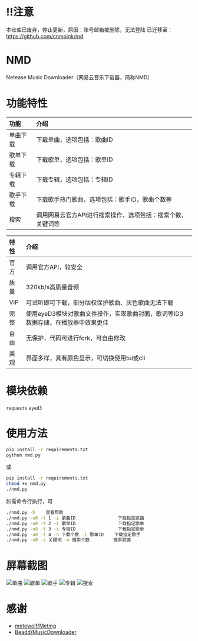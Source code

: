 
# !!注意
本仓库已废弃，停止更新，原因：账号邮箱被删除，无法登陆
已迁移至：https://github.com/cnmoink/md

# NMD

Netease Music Downloader（网易云音乐下载器，简称NMD）

# 功能特性

|功能|介绍|
|:-----|:-----|
|单曲下载|下载单曲，选项包括：歌曲ID|
|歌单下载|下载歌单，选项包括：歌单ID|
|专辑下载|下载专辑，选项包括：专辑ID|
|歌手下载|下载歌手热门歌曲，选项包括：歌手ID，歌曲个数等|
|搜索|调用网易云官方API进行搜索操作，选项包括：搜索个数，关键词等|

|特性|介绍|
|:-----|:-----|
|官方|调用官方API，较安全|
|质量|320kb/s高质量音频|
|VIP|可试听即可下载，部分版权保护歌曲、灰色歌曲无法下载|
|完整|使用eyeD3模块对歌曲文件操作，实现歌曲封面，歌词等ID3数据存储，在播放器中效果更佳|
|自由|无保护，代码可进行fork，可自由修改|
|美观|界面多样，具有颜色显示，可切换使用tui或cli|

# 模块依赖

`requests`
`eyed3`

# 使用方法

```bash
pip install -r requirements.txt
python nmd.py
```

或

```bash
pip install -r requirements.txt
chmod +x nmd.py
./nmd.py
```

如需命令行执行，可

```bash
./nmd.py -h    查看帮助
./nmd.py -u0 -t 1 -i 歌曲ID                下载指定歌曲
./nmd.py -u0 -t 2 -i 歌单ID                下载指定歌单
./nmd.py -u0 -t 3 -i 专辑ID                下载指定歌单
./nmd.py -u0 -t 4 -n 下载个数 -i 歌单ID    下载指定歌手
./nmd.py -u0 -s 关键词 -n 搜索个数         搜索歌曲
```

# 屏幕截图

![单曲](https://user-images.githubusercontent.com/110345389/182302026-c6a5b1fc-8b78-45e1-9984-9d120ac71d86.jpg)
![歌单](https://user-images.githubusercontent.com/110345389/182302063-c69b5f55-7b8f-4a5b-9d91-e378bd6042a8.jpg)
![歌手](https://user-images.githubusercontent.com/110345389/182302166-3d1f4436-a41f-4a5f-800c-512943d1e9aa.jpg)
![专辑](https://user-images.githubusercontent.com/110345389/182302189-b4eb8929-d40d-471f-af01-d3d2108a9272.jpg)
![搜索](https://user-images.githubusercontent.com/110345389/182302177-07f8ea19-491d-4598-a4b4-4bdf1906a9e4.jpg)

# 感谢

- [metowolf/Meting](https://github.com/metowolf/Meting)
- [Beadd/MusicDownloader](https://github.com/Beadd/MusicDownloader)
